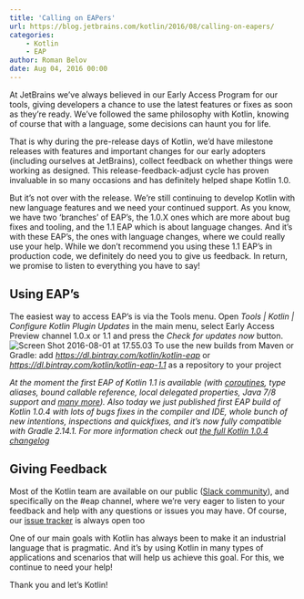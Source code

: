 ```yaml
---
title: 'Calling on EAPers'
url: https://blog.jetbrains.com/kotlin/2016/08/calling-on-eapers/
categories:
    - Kotlin
    - EAP
author: Roman Belov
date: Aug 04, 2016 00:00
---
```

At JetBrains we’ve always believed in our Early Access Program for our tools, giving developers a chance to use the latest features or fixes as soon as they’re ready. We’ve followed the same philosophy with Kotlin, knowing of course that with a language, some decisions can haunt you for life.

That is why during the pre-release days of Kotlin, we’d have milestone releases with features and important changes for our early adopters (including ourselves at JetBrains), collect feedback on whether things were working as designed. This release-feedback-adjust cycle has proven invaluable in so many occasions and has definitely helped shape Kotlin 1.0.

But it’s not over with the release. We’re still continuing to develop Kotlin with new language features and we need your continued support. As you know, we have two ‘branches’ of EAP’s, the 1.0.X ones which are more about bug fixes and tooling, and the 1.1 EAP which is about language changes. And it’s with these EAP’s, the ones with language changes, where we could really use your help. While we don’t recommend you using these 1.1 EAP’s in production code, we definitely do need you to give us feedback. In return, we promise to listen to everything you have to say!

## Using EAP’s

The easiest way to access EAP’s is via the Tools menu. Open _Tools | Kotlin | Configure Kotlin Plugin Updates_ in the main menu, select Early Access Preview channel 1.0.x or 1.1 and press the _Check for updates now_ button.
![Screen Shot 2016-08-01 at 17.55.03](https://i0.wp.com/blog.jetbrains.com/kotlin/files/2016/08/Screen-Shot-2016-08-01-at-17.55.03.png?w=640&ssl=1)
To use the new builds from Maven or Gradle: add _https://dl.bintray.com/kotlin/kotlin-eap_ or _https://dl.bintray.com/kotlin/kotlin-eap-1.1_ as a repository to your project

_At the moment the first EAP of Kotlin 1.1 is available (with [coroutines](https://youtu.be/4W3ruTWUhpw), type aliases, bound callable reference, local delegated properties, Java 7/8 support and [many more](https://blog.jetbrains.com/kotlin/2016/07/first-glimpse-of-kotlin-1-1-coroutines-type-aliases-and-more/)). Also today we just published first EAP build of Kotlin 1.0.4 with lots of bugs fixes in the compiler and IDE, whole bunch of new intentions, inspections and quickfixes, and it’s now fully compatible with Gradle 2.14.1. For more information check out [the full Kotlin 1.0.4 changelog](https://github.com/JetBrains/kotlin/blob/767329fcab8249214c9c77db8ff1b8c1b3bd44b9/ChangeLog.md)_

## Giving Feedback

Most of the Kotlin team are available on our public ([Slack community](http://kotlinslackin.herokuapp.com)), and specifically on the #eap channel, where we’re very eager to listen to your feedback and help with any questions or issues you may have. Of course, our [issue tracker](http://kotl.in/issue) is always open too

One of our main goals with Kotlin has always been to make it an industrial language that is pragmatic. And it’s by using Kotlin in many types of applications and scenarios that will help us achieve this goal. For this, we continue to need your help!

Thank you and let’s Kotlin!
